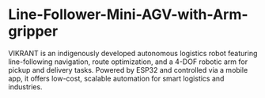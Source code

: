 # Line-Follower-Mini-AGV-with-Arm-gripper
VIKRANT is an indigenously developed autonomous logistics robot featuring line-following navigation, route optimization, and a 4-DOF robotic arm for pickup and delivery tasks. Powered by ESP32 and controlled via a mobile app, it offers low-cost, scalable automation for smart logistics and industries.
